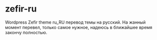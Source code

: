 # zefir-ru
Wordpress Zefir theme ru_RU перевод темы на русский.
На жанный момент перевел, только самое нужное, надеюсь в ближайшее время закончу полностью.
